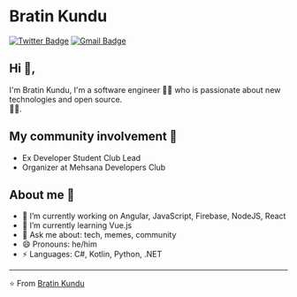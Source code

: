 # Bratin Kundu 
[![Twitter Badge](https://img.shields.io/badge/-@BratinKundu-1ca0f1?style=flat-square&labelColor=1ca0f1&logo=twitter&logoColor=white&link=https://twitter.com/BratinKundu)](https://twitter.com/BratinKundu) 
[![Gmail Badge](https://img.shields.io/badge/-bkundu53@gmail.com-c14438?style=flat-square&logo=Gmail&logoColor=white&link=mailto:bkundu53@gmail.com)](mailto:bkundu53@gmail.com)

## Hi 👋, 
I'm Bratin Kundu, I'm a software engineer 👨‍💻 who is passionate about new technologies and open source.  
🏄‍♂️. 

## My community involvement 🚀
- Ex Developer Student Club Lead
- Organizer at Mehsana Developers Club

## About me 💪
- 🔭 I’m currently working on Angular, JavaScript, Firebase, NodeJS, React
- 🌱 I’m currently learning Vue.js
- 💬 Ask me about: tech, memes, community
- 😄 Pronouns: he/him
-  ⚡ Languages: C#, Kotlin, Python, .NET



---
⭐️ From [Bratin Kundu](https://github.com/bratinkundu)
